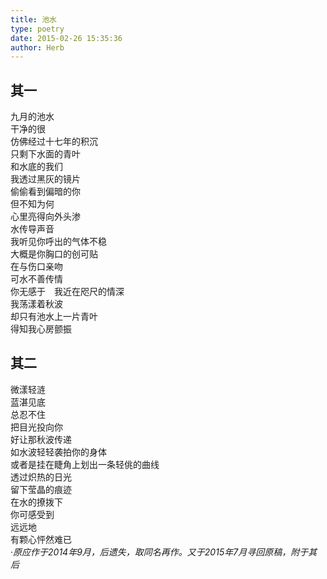 ```yaml
---  
title: 池水  
type: poetry  
date: 2015-02-26 15:35:36  
author: Herb    
---    
```

## 其一    
九月的池水  
干净的很  
仿佛经过十七年的积沉  
只剩下水面的青叶  
和水底的我们    
我透过黑灰的镜片  
偷偷看到偏暗的你  
但不知为何  
心里亮得向外头渗  
水传导声音  
我听见你呼出的气体不稳  
大概是你胸口的创可贴  
在与伤口亲吻  
可水不善传情  
你无感于　我近在咫尺的情深    
我荡漾着秋波  
却只有池水上一片青叶  
得知我心房颤振    
## 其二    
微漾轻涟  
蓝湛见底  
总忍不住  
把目光投向你  
好让那秋波传递  
如水波轻轻袭拍你的身体  
或者是挂在睫角上划出一条轻佻的曲线  
透过炽热的日光  
留下莹晶的痕迹  
在水的撩拨下  
你可感受到  
远远地  
有颗心怦然难已    
·*原应作于2014年9月，后遗失，取同名再作。又于2015年7月寻回原稿，附于其后*  
